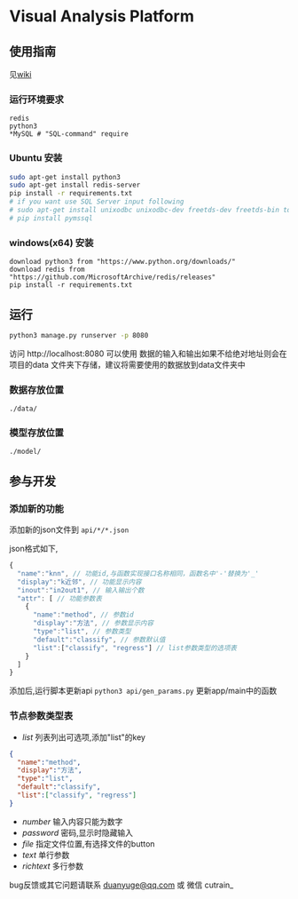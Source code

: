 # Visual Analysis Platform

## 使用指南
见[wiki](https://github.com/cutrain/visual-analysis-platform/wiki "数据分析平台wiki")

### 运行环境要求
```
redis
python3
*MySQL # "SQL-command" require
```

### Ubuntu 安装
```bash
sudo apt-get install python3
sudo apt-get install redis-server
pip install -r requirements.txt
# if you want use SQL Server input following
# sudo apt-get install unixodbc unixodbc-dev freetds-dev freetds-bin tdsodbc 
# pip install pymssql
```

### windows(x64) 安装
```
download python3 from "https://www.python.org/downloads/"
download redis from "https://github.com/MicrosoftArchive/redis/releases"
pip install -r requirements.txt
```


## 运行
```bash
python3 manage.py runserver -p 8080
```
访问 http://localhost:8080 可以使用
数据的输入和输出如果不给绝对地址则会在项目的data 文件夹下存储，建议将需要使用的数据放到data文件夹中

### 数据存放位置
`./data/`
### 模型存放位置
`./model/`


## 参与开发
### 添加新的功能
添加新的json文件到 `api/*/*.json`

json格式如下,
```js
{
  "name":"knn", // 功能id,与函数实现接口名称相同，函数名中'-'替换为'_'
  "display":"k近邻", // 功能显示内容
  "inout":"in2out1", // 输入输出个数
  "attr": [ // 功能参数表
    {
      "name":"method", // 参数id
      "display":"方法", // 参数显示内容
      "type":"list", // 参数类型
      "default":"classify", // 参数默认值
      "list":["classify", "regress"] // list参数类型的选项表
    }
  ]
}
```
添加后,运行脚本更新api ```python3 api/gen_params.py```
更新app/main中的函数
### 节点参数类型表
+ *list* 列表列出可选项,添加"list"的key
```json
{
  "name":"method",
  "display":"方法",
  "type":"list",
  "default":"classify",
  "list":["classify", "regress"]
}
```
+ *number* 输入内容只能为数字
+ *password* 密码,显示时隐藏输入
+ *file* 指定文件位置,有选择文件的button
+ *text* 单行参数
+ *richtext* 多行参数

bug反馈或其它问题请联系 duanyuge@qq.com 或 微信 cutrain_

